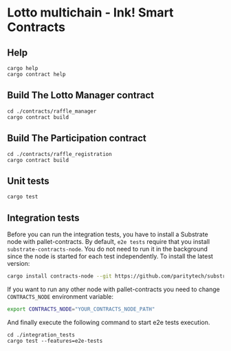 # Lotto multichain - Ink! Smart Contracts 

## Help

```shell
cargo help
cargo contract help
```

## Build The Lotto Manager contract

```shell
cd ./contracts/raffle_manager
cargo contract build
```

## Build The Participation contract

```shell
cd ./contracts/raffle_registration
cargo contract build
```

## Unit tests

```shell
cargo test
```

## Integration tests

Before you can run the integration tests, you have to install a Substrate node with pallet-contracts. By default, `e2e tests` require that you install `substrate-contracts-node`. You do not need to run it in the background since the node is started for each test independently. To install the latest version:
```bash
cargo install contracts-node --git https://github.com/paritytech/substrate-contracts-node.git
```

If you want to run any other node with pallet-contracts you need to change `CONTRACTS_NODE` environment variable:
```bash
export CONTRACTS_NODE="YOUR_CONTRACTS_NODE_PATH"
```

And finally execute the following command to start e2e tests execution.

```shell
cd ./integration_tests
cargo test --features=e2e-tests
```